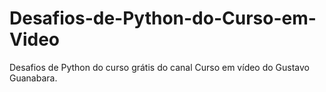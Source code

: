 # Desafios-de-Python-do-Curso-em-Video
Desafios de Python do curso grátis do canal Curso em vídeo do Gustavo Guanabara.
